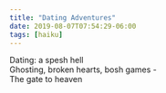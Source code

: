 ```yaml
---
title: "Dating Adventures"
date: 2019-08-07T07:54:29-06:00
tags: [haiku]
---
```


Dating: a spesh hell  
Ghosting, broken hearts, bosh games -  
The gate to heaven
